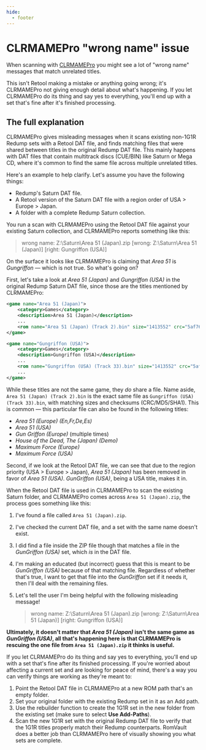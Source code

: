 ```yaml
---
hide:
  - footer
---
```


# CLRMAMEPro "wrong name" issue

When scanning with [CLRMAMEPro](https://mamedev.emulab.it/clrmamepro/) you might see a lot
of "wrong name" messages that match unrelated titles.

This isn't Retool making a mistake or anything going wrong; it's CLRMAMEPro not giving
enough detail about what's happening. If you let CLRMAMEPro do its thing and say yes to
everything, you'll end up with a set that's fine after it's finished processing.

## The full explanation

CLRMAMEPro gives misleading messages when it scans existing non-1G1R
Redump sets with a Retool DAT file, and finds matching files that were shared between
titles in the original Redump DAT file. This mainly happens with DAT files that contain
multitrack discs (CUE/BIN) like Saturn or Mega CD, where it's common to find the same file
across multiple unrelated titles.

Here's an example to help clarify. Let's assume you have the following things:

* Redump's Saturn DAT file.
* A Retool version of the Saturn DAT file with a region order of USA > Europe > Japan.
* A folder with a complete Redump Saturn collection.

You run a scan with CLRMAMEPro using the Retool DAT file against your existing Saturn
collection, and CLRMAMEPro reports something like this:

> wrong name: Z:\Saturn\Area 51 (Japan).zip [wrong: Z:\Saturn\Area 51 (Japan)] [right: Gungriffon (USA)]

On the surface it looks like CLRMAMEPro is claiming that _Area 51_ is _Gungriffon_ &mdash;
which is not true. So what's going on?

First, let's take a look at _Area 51 (Japan)_ and _Gungriffon (USA)_ in the original
Redump Saturn DAT file, since those are the titles mentioned by CLRMAMEPro:

```xml hl_lines="5"
<game name="Area 51 (Japan)">
	<category>Games</category>
	<description>Area 51 (Japan)</description>
	...
	<rom name="Area 51 (Japan) (Track 2).bin" size="1413552" crc="5af76f8c" md5="5fedd4a8361a9c6ca005b5d48a38ca68" sha1="db9145b3f24a83bcb28a93889001c778d7ab656a"/>
</game>
```

```xml hl_lines="5"
<game name="Gungriffon (USA)">
	<category>Games</category>
	<description>Gungriffon (USA)</description>
	...
	<rom name="Gungriffon (USA) (Track 33).bin" size="1413552" crc="5af76f8c" md5="5fedd4a8361a9c6ca005b5d48a38ca68" sha1="db9145b3f24a83bcb28a93889001c778d7ab656a"/>
	...
</game>
```

While these titles are not the same game, they _do_ share a file. Name aside, `Area 51
(Japan) (Track 2).bin` is the exact same file as `Gungriffon (USA) (Track 33).bin`, with
matching sizes and checksums (CRC/MD5/SHA1). This is common &mdash; this particular file
can also be found in the following titles:

* _Area 51 (Europe) (En,Fr,De,Es)_
* _Area 51 (USA)_
* _Gun Griffon (Europe)_ (multiple times)
* _House of the Dead, The (Japan) (Demo)_
* _Maximum Force (Europe)_
* _Maximum Force (USA)_

Second, if we look at the Retool DAT file, we can see that due to the region priority
(USA > Europe > Japan), _Area 51 (Japan)_ has been removed in favor of _Area 51 (USA)_.
_GunGriffon (USA)_, being a USA title, makes it in.

When the Retool DAT file is used in CLRMAMEPro to scan the existing Saturn folder, and
CLRMAMEPro comes across `Area 51 (Japan).zip`, the process goes something like this:

1. I've found a file called `Area 51 (Japan).zip`.
1. I've checked the current DAT file, and a set with the same name doesn't exist.
1. I did find a file inside the ZIP file though that matches a file in the _GunGriffon
   (USA)_ set, which _is_ in the DAT file.
1. I'm making an educated (but incorrect) guess that this is meant to be _GunGriffon
   (USA)_ because of that matching file. Regardless of whether that's true, I want to get
   that file into the _GunGriffon_ set if it needs it, then I'll deal with the remaining
   files.
1. Let's tell the user I'm being helpful with the following misleading message!

    > wrong name: Z:\Saturn\Area 51 (Japan).zip [wrong: Z:\Saturn\Area 51 (Japan)] [right: Gungriffon (USA)]

**Ultimately, it doesn't matter that _Area 51 (Japan)_ isn't the same game as _GunGriffon (USA)_, all that's happening here is that CLRMAMEPro is rescuing the one file from `Area 51 (Japan).zip` it thinks is useful.**

If you let CLRMAMEPro do its thing and say yes to everything, you'll end up with a set
that's fine after its finished processing. If you're worried about affecting a current set
and are looking for peace of mind, there's a way you can verify things are working as
they're meant to:

1. Point the Retool DAT file in CLRMAMEPro at a new ROM path that's an empty folder.
1. Set your original folder with the existing Redump set in it as an Add path.
1. Use the rebuilder function to create the 1G1R set in the new folder from the existing
   set (make sure to select **Use Add-Paths**).
1. Scan the new 1G1R set with the original Redump DAT file to verify that the 1G1R titles
   properly match their Redump counterparts. RomVault does a better job than CLRMAMEPro
   here of visually showing you what sets are complete.